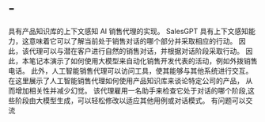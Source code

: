 # -
具有产品知识库的上下文感知 AI 销售代理的实现。
SalesGPT 具有上下文感知能力，这意味着它可以了解当前处于销售对话的哪个部分并采取相应的行动。
因此，该代理可以与潜在客户进行自然的销售对话，并根据对话阶段采取行动。 因此，本笔记本演示了如何使用大模型来自动化销售开发代表的活动，例如外拨销售电话。
此外，人工智能销售代理可以访问工具，使其能够与其他系统进行交互。
在这里展示了人工智能销售代理如何使用产品知识库来谈论特定公司的产品，
从而增加相关性并减少幻觉。
该代理雇用一名助手来检查它处于对话的哪个阶段,这些阶段由大模型生成，可以轻松修改以适应其他用例或对话模式。
有问题可以交流
